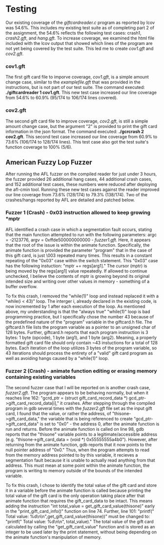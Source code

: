 # Testing

Our existing coverage of the *giftcardreader.c* program as reported by lcov was 54.6%. This includes my existing test suite as of completing part 2 of the assignment, the 54.6% reflects the following test cases: crash1, *crash2.gft*, and *hang.gft*. To increase coverage, we examined the html file included with the lcov output that showed which lines of the program are not yet being covered by the test suite. This led me to create *cov1.gft* and *cov2.gft*.

### cov1.gft
The first gift card file to imporve coverage, *cov1.gft*, is a simple amount change case, similar to the *examplefile.gft* that was provided in the instructions, but is not part of our test suite. The command executed: **./giftcardreader 1 cov1.gft**. This new test case increased our line coverage from 54.6% to 60.9% (95/174 to 106/174 lines covered).

### cov2.gft
The second gift card file to improve coverage, *cov2.gft*, is still a simple amount change case, but the argument "2" is provided to print the gift card information in the json format. The command executed: **./gcrcrash 2 cov2.gft**. This second test case increased our line coverage from 60.9% to 73.6% (106/174 to 128/174 lines). This test case also got the test suite's function coverage to 100% (5/6).

## American Fuzzy Lop Fuzzer
After running the AFL fuzzer on the compiled reader for just under 3 hours, the fuzzer provided 26 additional hang cases, 44 additional crash cases, and 152 additional test cases, these numbers were reduced after deploying the afl-cmin tool. Running these new test cases against the reader improved our line coverage from 73.6% (128/174) to 79.3% (138/174). Two of the crashes/hangs reported by AFL are detailed and patched below.

### Fuzzer 1 (Crash) - 0x03 instruction allowed to keep growing *mptr
AFL identified a crash case in which a segmentation fault occurs, stating that the main function attempted to run with the following parameters: argc = -2123776, argv = 0xffde500000000000 - *fuzzer1.gft*. Here, it appears that the root of the issue is within the animate function. Specifically, the animate function is provided the parameter "program" that in the case of this gift card, is just \003 repeated many times. This results in a constant repeating of the "0x03" case within the switch statement. This "0x03" case has the following instuction: "mptr += regs[arg1]." The cursor (mptr) is being moved by the regs[arg1] value repeatedly. If allowed to continue unchecked, I believe the contents of mptr is growing beyond its original intended size and writing over other values in memory - something of a buffer overflow.

To fix this crash, I removed the "while(1)" loop and instead replaced it with a "while(i < 43)" loop. The interger i, already declared in the existing code, is now incremented by 1 after each execution of the loop. As mentioned above, my understanding is that the "always true" "while(1)" loop is bad programming practice, but I specifically chose the number 43 because of the predefined nature of the "program" variable in the giftcard.h file. The giftcard.h file lists the program variable as a pointer to an unsigned char of 128 bytes. Further, giftcard.h reports that each program instruction is 3 bytes: 1 byte (opcode), 1 byte (arg1), and 1 byte (arg2). Meaning, a properly formatted gift card file should only contain ~43 instuctions for a total of 128 bytes. Each iteration of the loop utilizes 3 bytes of the program variable, so 43 iterations should process the entirety of a "valid" gift card program as well as avoiding hangs caused by a "while(1)" loop.

### Fuzzer 2 (Crash) - animate function editing or erasing memory containing existing variables
The second fuzzer case that I will be reported on is another crash case, *fuzzer2.gft*. The program appears to be behaving normally, but when it reaches line 162: "gcrd_ptr = (struct gift_card_record_data *) gcd_ptr->gift_card_record_data[i]," it crashes. After stepping through the compiled program in gdb several times with the *fuzzer2.gft* file set as the input gift card, I found that the value, or rather the address, of "thisone->gift_card_data," the variable that is being referenced to create "gcd_ptr->gift_card_data" is set to "0x0" - the address 0, after the animate function is run and returns. Before the animate function is called on line 98, gdb reports that the "thisone" variable points to a legitimate/accessible address (e.g. "thisone->gift_card_data = (void *) 0x55555555a4b0"). However, after returning from the animate function, gdb reports that it now points to the null pointer address of "0x0." Thus, when the program attempts to read from the memory address pointed to by this variable, it recieves a segmentation fault because it is unable to actually read anything from that address. This must mean at some point within the animate function, the program is writing to memory outside of the bounds of the intended variable.

To fix this crash, I chose to identify the total value of the gift card and store it in a variable before the animate function is called because printing the total value of the gift card is the only operation taking place after that animate function that requires the gift_card_data to be intact. This means adding the instruction "int total_value = get_gift_card_value(thisone)" early in the "print_gift_card_info()" function on line 74. Further, line 101: "printf("  Total value: %d\n\n",get_gift_card_value(thisone))" must be changed to: "printf("  Total value: %d\n\n", total_value)." The total value of the gift card calculated by calling the "get_gift_card_value" function and is stored as an integer to be used later by the print statement, without being depending on the animate function's manipulation of memory.
